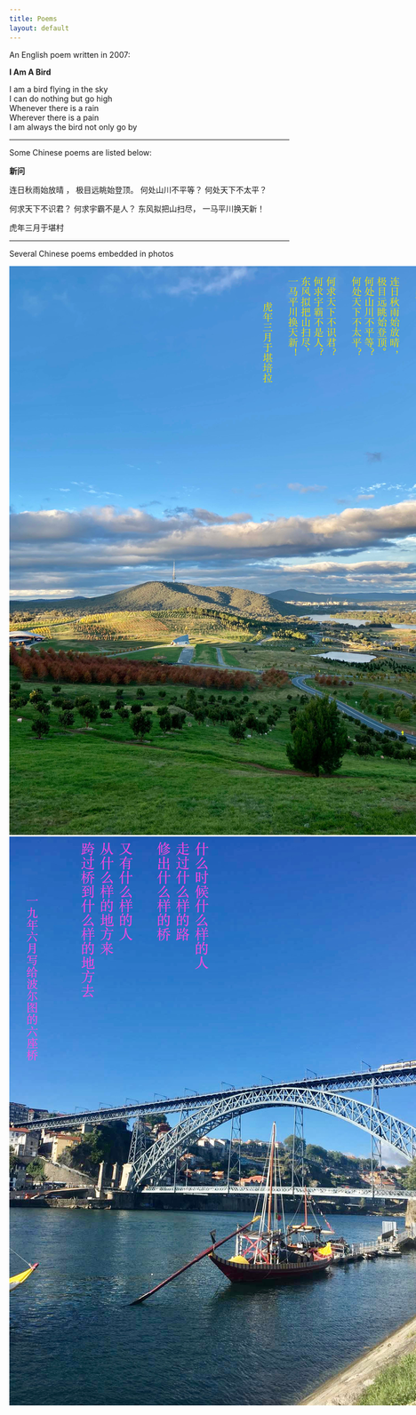 ```yaml
---
title: Poems
layout: default
---
```


An English poem written in 2007:

<p style="font-family: satisfy; color:green;">
    
**I Am A Bird**

I am a bird flying in the sky  
I can do nothing but go high  
Whenever there is a rain  
Wherever there is a pain  
I am always the bird not only go by  
</p>

* * * 

Some Chinese poems are listed below: 

**新问**

连日秋雨始放晴 ，
极目远眺始登顶。
何处山川不平等？
何处天下不太平？

何求天下不识君？
何求宇霸不是人？
东风拟把山扫尽，
一马平川换天新！


虎年三月于堪村

* * * 

Several Chinese poems embedded in photos

<div class="card" style="width: 50rem;"> 
<img src="figs/p1.jpg" alt="" class="img-responsive"> 
<img src="figs/p2.jpg" alt="" class="img-responsive"> 
<img src="figs/p3.jpg" alt="" class="img-responsive"> 
</div>
